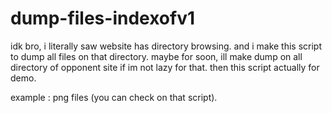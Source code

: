 # dump-files-indexofv1
idk bro, i literally saw website has directory browsing. 
and i make this script to dump all files on that directory. 
maybe for soon, ill make dump on all directory of opponent site if im not lazy for that. 
then this script actually for demo. 

example : png files (you can check on that script).
